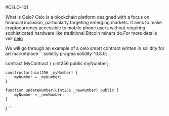 #CELO-101


What is Celo?
Celo is a blockchain platform designed with a focus on financial inclusion, particularly targeting emerging markets. It aims to make cryptocurrency accessible to mobile phone users without requiring sophisticated hardware like traditional Bitcoin miners do.For more details vist [celo](https://celo.org/)

We will go through an example of a celo smart contract written in solidity for  art marketplace
\`\`\`solidity
pragma solidity ^0.8.0;

contract MyContract {
    uint256 public myNumber;

    constructor(uint256 _myNumber) {
        myNumber = _myNumber;
    }

    function updateNumber(uint256 _newNumber) public {
        myNumber = _newNumber;
    }
}
\`\`\`
